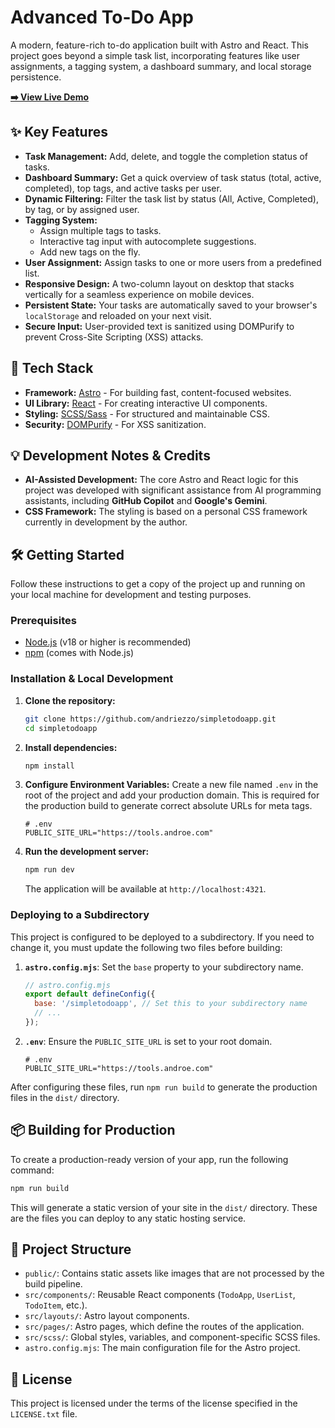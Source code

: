 # Advanced To-Do App

A modern, feature-rich to-do application built with Astro and React. This project goes beyond a simple task list, incorporating features like user assignments, a tagging system, a dashboard summary, and local storage persistence.

**[➡️ View Live Demo](https://tools.androe.com/simpletodoapp/)**

## ✨ Key Features

* **Task Management:** Add, delete, and toggle the completion status of tasks.
* **Dashboard Summary:** Get a quick overview of task status (total, active, completed), top tags, and active tasks per user.
* **Dynamic Filtering:** Filter the task list by status (All, Active, Completed), by tag, or by assigned user.
* **Tagging System:**
  * Assign multiple tags to tasks.
  * Interactive tag input with autocomplete suggestions.
  * Add new tags on the fly.
* **User Assignment:** Assign tasks to one or more users from a predefined list.
* **Responsive Design:** A two-column layout on desktop that stacks vertically for a seamless experience on mobile devices.
* **Persistent State:** Your tasks are automatically saved to your browser's `localStorage` and reloaded on your next visit.
* **Secure Input:** User-provided text is sanitized using DOMPurify to prevent Cross-Site Scripting (XSS) attacks.

## 🚀 Tech Stack

* **Framework:** [Astro](https://astro.build/) - For building fast, content-focused websites.
* **UI Library:** [React](https://reactjs.org/) - For creating interactive UI components.
* **Styling:** [SCSS/Sass](https://sass-lang.com/) - For structured and maintainable CSS.
* **Security:** [DOMPurify](https://github.com/cure53/DOMPurify) - For XSS sanitization.

## 💡 Development Notes & Credits

* **AI-Assisted Development:** The core Astro and React logic for this project was developed with significant assistance from AI programming assistants, including **GitHub Copilot** and **Google's Gemini**.
* **CSS Framework:** The styling is based on a personal CSS framework currently in development by the author.

## 🛠️ Getting Started

Follow these instructions to get a copy of the project up and running on your local machine for development and testing purposes.

### Prerequisites

* [Node.js](https://nodejs.org/) (v18 or higher is recommended)
* [npm](https://www.npmjs.com/) (comes with Node.js)

### Installation & Local Development

1. **Clone the repository:**

    ```bash
    git clone https://github.com/andriezzo/simpletodoapp.git
    cd simpletodoapp
    ```

2. **Install dependencies:**

    ```bash
    npm install
    ```

3. **Configure Environment Variables:**
    Create a new file named `.env` in the root of the project and add your production domain. This is required for the production build to generate correct absolute URLs for meta tags.

    ```
    # .env
    PUBLIC_SITE_URL="https://tools.androe.com"
    ```

4. **Run the development server:**

    ```bash
    npm run dev
    ```

    The application will be available at `http://localhost:4321`.

### Deploying to a Subdirectory

This project is configured to be deployed to a subdirectory. If you need to change it, you must update the following two files before building:

1. **`astro.config.mjs`**: Set the `base` property to your subdirectory name.

    ```javascript
    // astro.config.mjs
    export default defineConfig({
      base: '/simpletodoapp', // Set this to your subdirectory name
      // ...
    });
    ```

2. **`.env`**: Ensure the `PUBLIC_SITE_URL` is set to your root domain.

    ```
    # .env
    PUBLIC_SITE_URL="https://tools.androe.com"
    ```

After configuring these files, run `npm run build` to generate the production files in the `dist/` directory.

## 📦 Building for Production

To create a production-ready version of your app, run the following command:

```bash
npm run build
```

This will generate a static version of your site in the `dist/` directory. These are the files you can deploy to any static hosting service.

## 📂 Project Structure

* `public/`: Contains static assets like images that are not processed by the build pipeline.
* `src/components/`: Reusable React components (`TodoApp`, `UserList`, `TodoItem`, etc.).
* `src/layouts/`: Astro layout components.
* `src/pages/`: Astro pages, which define the routes of the application.
* `src/scss/`: Global styles, variables, and component-specific SCSS files.
* `astro.config.mjs`: The main configuration file for the Astro project.

## 📄 License

This project is licensed under the terms of the license specified in the `LICENSE.txt` file.
